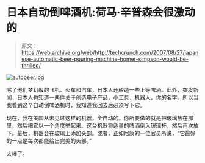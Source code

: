 # 日本自动倒啤酒机:荷马·辛普森会很激动的

> 原文：<https://web.archive.org/web/http://techcrunch.com/2007/08/27/japanese-automatic-beer-pouring-machine-homer-simpson-would-be-thrilled/>

[![autobeer.jpg](img/fa32421672dd2650063975ffe87df13f.png)](https://web.archive.org/web/20151116130502/http://old.crunchgear.com/wp-content/uploads/autobeer.jpg "autobeer.jpg")

除了他们梦幻般的飞机、火车和汽车，日本人还酿造一些上等啤酒。此外，突发新闻，日本人也知道一两件关于创造电子产品，小工具，机器人，你的名字。所以当我看到这个自动倒啤酒机时，我知道我回去后必须写下它。

现在，我在美国从未见过这样的机器，全自动的。你所要做的就是把玻璃放在那里，然后把它以一个角度举起来。这台机器将适量的啤酒倒入玻璃杯，然后再次放下。最后，机器会在玻璃上添加头部。或者，正如尼康的一位官员所说，“它最好的一点是每次都能给出完美的头部。”

太棒了。